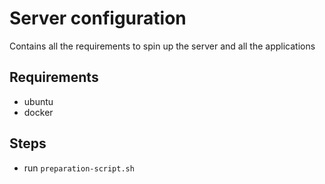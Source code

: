 # Server configuration

Contains all the requirements to spin up the server and all the applications

## Requirements

- ubuntu
- docker

## Steps

- run `preparation-script.sh`

